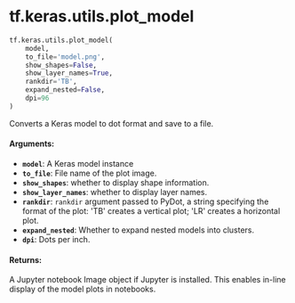 <div itemscope itemtype="http://developers.google.com/ReferenceObject">
<meta itemprop="name" content="tf.keras.utils.plot_model" />
<meta itemprop="path" content="Stable" />
</div>

# tf.keras.utils.plot_model

``` python
tf.keras.utils.plot_model(
    model,
    to_file='model.png',
    show_shapes=False,
    show_layer_names=True,
    rankdir='TB',
    expand_nested=False,
    dpi=96
)
```

Converts a Keras model to dot format and save to a file.

#### Arguments:

* <b>`model`</b>: A Keras model instance
* <b>`to_file`</b>: File name of the plot image.
* <b>`show_shapes`</b>: whether to display shape information.
* <b>`show_layer_names`</b>: whether to display layer names.
* <b>`rankdir`</b>: `rankdir` argument passed to PyDot,
      a string specifying the format of the plot:
      'TB' creates a vertical plot;
      'LR' creates a horizontal plot.
* <b>`expand_nested`</b>: Whether to expand nested models into clusters.
* <b>`dpi`</b>: Dots per inch.


#### Returns:

A Jupyter notebook Image object if Jupyter is installed.
This enables in-line display of the model plots in notebooks.